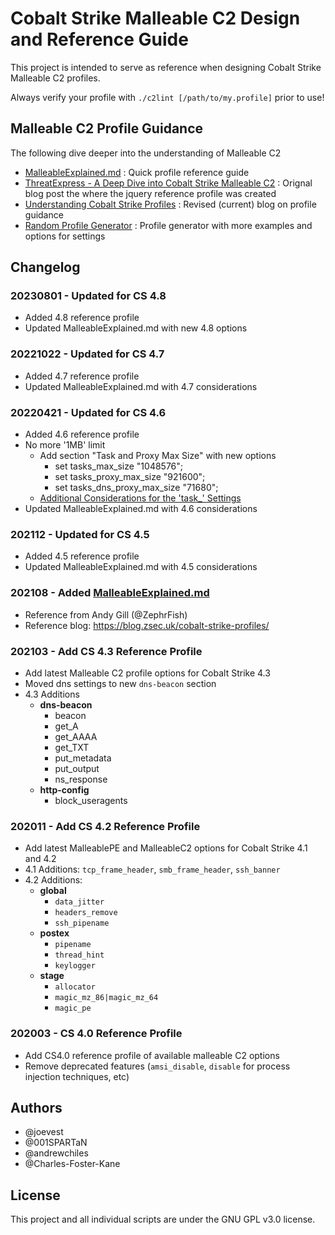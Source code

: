 # Cobalt Strike Malleable C2 Design and Reference Guide

This project is intended to serve as reference when designing Cobalt Strike Malleable C2 profiles.

Always verify your profile with `./c2lint [/path/to/my.profile]` prior to use!

## Malleable C2 Profile Guidance

The following dive deeper into the understanding of Malleable C2

- [MalleableExplained.md](https://github.com/threatexpress/malleable-c2/blob/master/MalleableExplained.md) : Quick profile reference guide
- [ThreatExpress - A Deep Dive into Cobalt Strike Malleable C2](http://threatexpress.com/blogs/2018/a-deep-dive-into-cobalt-strike-malleable-c2/) : Orignal blog post the where the jquery reference profile was created
- [Understanding Cobalt Strike Profiles](https://blog.zsec.uk/cobalt-strike-profiles/) : Revised (current) blog on profile guidance
- [Random Profile Generator](https://github.com/threatexpress/random_c2_profile) : Profile generator with more examples and options for settings

## Changelog

### 20230801 - Updated for CS 4.8
- Added 4.8 reference profile
- Updated MalleableExplained.md with new 4.8 options

### 20221022 - Updated for CS 4.7
- Added 4.7 reference profile
- Updated MalleableExplained.md with 4.7 considerations

### 20220421 - Updated for CS 4.6
- Added 4.6 reference profile
- No more '1MB' limit
  - Add section "Task and Proxy Max Size" with new options
    - set tasks_max_size "1048576";
    - set tasks_proxy_max_size "921600";
    - set tasks_dns_proxy_max_size "71680";  
  - [Additional Considerations for the 'task_' Settings](https://hstechdocs.helpsystems.com/manuals/cobaltstrike/current/userguide/content/topics/malleable-c2_profile-language.htm#_Toc65482837)
- Updated MalleableExplained.md with 4.6 considerations

### 202112 - Updated for CS 4.5
- Added 4.5 reference profile
- Updated MalleableExplained.md with 4.5 considerations

### 202108 - Added [MalleableExplained.md](https://github.com/threatexpress/malleable-c2/blob/master/MalleableExplained.md) 
- Reference from Andy Gill (@ZephrFish)
- Reference blog: https://blog.zsec.uk/cobalt-strike-profiles/

### 202103 - Add CS 4.3 Reference Profile

- Add latest Malleable C2 profile options for Cobalt Strike 4.3
- Moved dns settings to new `dns-beacon` section
- 4.3 Additions
  - **dns-beacon**
    - beacon
    - get_A
    - get_AAAA
    - get_TXT
    - put_metadata
    - put_output
    - ns_response
  - **http-config**
    - block_useragents

### 202011 - Add CS 4.2 Reference Profile

- Add latest MalleablePE and MalleableC2 options for Cobalt Strike 4.1 and 4.2
- 4.1 Additions: `tcp_frame_header`, `smb_frame_header`, `ssh_banner`
- 4.2 Additions:
  - **global**
    - `data_jitter`
    - `headers_remove`
    - `ssh_pipename`
  - **postex**
     - `pipename`
     - `thread_hint`
     - `keylogger`
  - **stage**
    - `allocator`
    - `magic_mz_86|magic_mz_64`
    - `magic_pe`

### 202003 - CS 4.0 Reference Profile

- Add CS4.0 reference profile of available malleable C2 options
- Remove deprecated features (`amsi_disable`, `disable` for process injection techniques, etc)

## Authors

- @joevest
- @001SPARTaN
- @andrewchiles
- @Charles-Foster-Kane

## License

This project and all individual scripts are under the GNU GPL v3.0 license.


